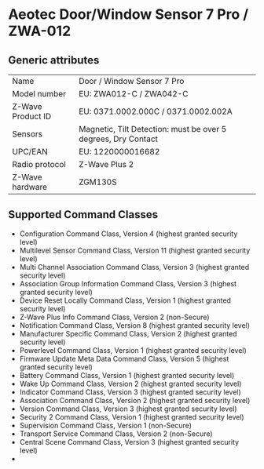 # Aeotec Door/Window Sensor 7 Pro / ZWA-012
## Generic attributes
|  |  |
| ------ | ------ |
| Name | Door / Window Sensor 7 Pro |
| Model number | EU: ZWA012-C / ZWA042-C |
| Z-Wave Product ID | EU: 0371.0002.000C / 0371.0002.002A |
| Sensors | Magnetic, Tilt Detection: must be over 5 degrees, Dry Contact |
| UPC/EAN | EU: 1220000016682 | 
| Radio protocol | Z-Wave Plus 2 |
| Z-Wave hardware | ZGM130S |
## Supported Command Classes 
* Configuration Command Class, Version 4 (highest granted security level) 
* Multilevel Sensor Command Class, Version 11 (highest granted security level)  
* Multi Channel Association Command Class, Version 3 (highest granted security level) 
* Association Group Information Command Class, Version 3 (highest granted security level) 
* Device Reset Locally Command Class, Version 1 (highest granted security level) 
* Z-Wave Plus Info Command Class, Version 2 (non-Secure) 
* Notification Command Class, Version 8 (highest granted security level) 
* Manufacturer Specific Command Class, Version 2 (highest granted security level) 
* Powerlevel Command Class, Version 1 (highest granted security level) 
* Firmware Update Meta Data Command Class, Version 5 (highest granted security level) 
* Battery Command Class, Version 1 (highest granted security level) 
* Wake Up Command Class, Version 2 (highest granted security level) 
* Indicator Command Class, Version 3 (highest granted security level) 
* Association Command Class, Version 2 (highest granted security level) 
* Version Command Class, Version 3 (highest granted security level) 
* Security 2 Command Class, Version 1 (highest granted security level) 
* Supervision Command Class, Version 1 (non-Secure)  
* Transport Service Command Class, Version 2 (non-Secure) 
* Central Scene Command Class, Version 3 (highest granted security level)
* 
